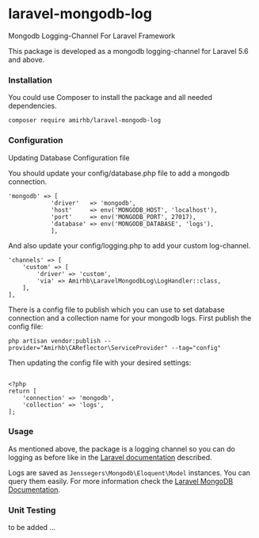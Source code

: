# laravel-mongodb-log
Mongodb Logging-Channel For Laravel Framework

This package is developed as a mongodb logging-channel for Laravel 5.6 and above.

### Installation

You could use Composer to install the package and all needed dependencies.

```
composer require amirhb/laravel-mongodb-log
```

### Configuration
Updating Database Configuration file

You should update your config/database.php file to add a mongodb connection.

```
'mongodb' => [
            'driver'   => 'mongodb',
            'host'     => env('MONGODB_HOST', 'localhost'),
            'port'     => env('MONGODB_PORT', 27017),
            'database' => env('MONGODB_DATABASE', 'logs'),
            ],
``` 

And also update your config/logging.php to add your custom log-channel.

```
'channels' => [
    'custom' => [
        'driver' => 'custom',
        'via' => Amirhb\LaravelMongodbLog\LogHandler::class,
    ],
],
```

There is a config file to publish which you can use to set database connection and a collection name for your mongodb logs.
First publish the config file:

```
php artisan vendor:publish --provider="Amirhb\CAReflector\ServiceProvider" --tag="config"
```

Then updating the config file with your desired settings:

```

<?php
return [
    'connection' => 'mongodb',
    'collection' => 'logs',
];
```

### Usage
As mentioned above, the package is a logging channel so you can do logging as before like in the [Laravel documentation](https://laravel.com/docs/logging) described.

Logs are saved as ```Jenssegers\Mongodb\Eloquent\Model``` instances. You can query them easily. For more information check the [Laravel MongoDB Documentation](https://github.com/jenssegers/laravel-mongodb).

### Unit Testing
to be added ...
 
